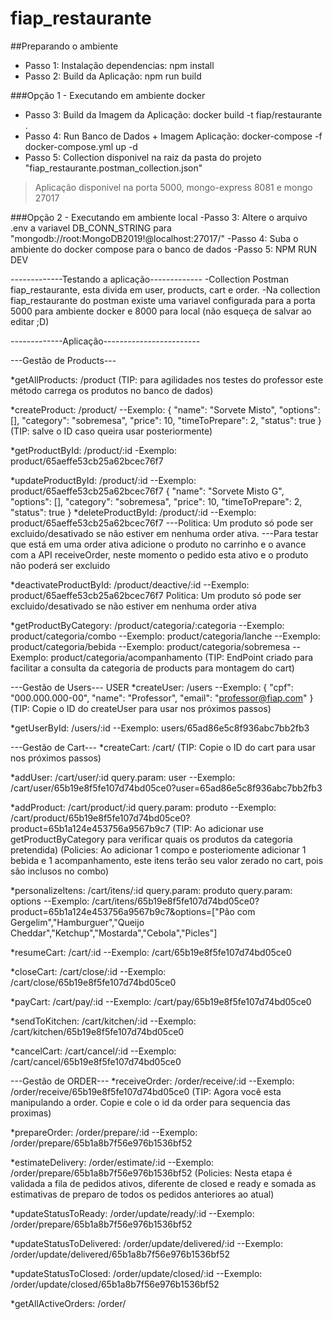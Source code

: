 # fiap_restaurante

##Preparando o ambiente

- Passo 1: Instalação dependencias: npm install
- Passo 2: Build da Aplicação: npm run build

###Opção 1 - Executando em ambiente docker
- Passo 3: Build da Imagem da Aplicação: docker build -t fiap/restaurante .
- Passo 4: Run Banco de Dados + Imagem Aplicação: docker-compose -f docker-compose.yml up -d
- Passo 5: Collection disponivel na raiz da pasta do projeto "fiap_restaurante.postman_collection.json"
> Aplicação disponivel na porta 5000, mongo-express 8081 e mongo 27017

###Opção 2 - Executando em ambiente local
-Passo 3: Altere o arquivo .env a variavel DB_CONN_STRING para "mongodb://root:MongoDB2019!@localhost:27017/"
-Passo 4: Suba o ambiente do docker compose para o banco de dados
-Passo 5: NPM RUN DEV

-------------Testando a aplicação-------------
-Collection Postman fiap_restaurante, esta divida em user, products, cart e order.
-Na collection fiap_restaurante do postman existe uma variavel configurada para a porta 5000 para ambiente docker e 8000 para local (não esqueça de salvar ao editar ;D)

-------------Aplicação------------------------

---Gestão de Products---

*getAllProducts: /product
(TIP: para agilidades nos testes do professor este método carrega os produtos no banco de dados)

*createProduct: /product/
--Exemplo:
    {
        "name": "Sorvete Misto",
        "options": [],
        "category": "sobremesa",
        "price": 10,
        "timeToPrepare": 2,
        "status": true
    }
(TIP: salve o ID caso queira usar posteriormente)

*getProductById: /product/:id
-Exemplo: product/65aeffe53cb25a62bcec76f7

*updateProductById: /product/:id
--Exemplo: product/65aeffe53cb25a62bcec76f7
    {
        "name": "Sorvete Misto G",
        "options": [],
        "category": "sobremesa",
        "price": 10,
        "timeToPrepare": 2,
        "status": true
    }
*deleteProductById: /product/:id
--Exemplo: product/65aeffe53cb25a62bcec76f7
---Politica: Um produto só pode ser excluido/desativado se não estiver em nenhuma order ativa. 
---Para testar que está em uma order ativa adicione o produto no carrinho e o avance com a API receiveOrder,
neste momento o pedido esta ativo e o produto não poderá ser excluido

*deactivateProductById: /product/deactive/:id
--Exemplo: product/65aeffe53cb25a62bcec76f7
Politica: Um produto só pode ser excluido/desativado se não estiver em nenhuma order ativa

*getProductByCategory: /product/categoria/:categoria
--Exemplo: product/categoria/combo
--Exemplo: product/categoria/lanche
--Exemplo: product/categoria/bebida
--Exemplo: product/categoria/sobremesa
--Exemplo: product/categoria/acompanhamento
(TIP: EndPoint criado para facilitar a consulta da categoria de products para montagem do cart)

---Gestão de Users---
USER
*createUser: /users
--Exemplo:
    {
        "cpf": "000.000.000-00",
        "name": "Professor",
        "email": "professor@fiap.com"
    }
(TIP: Copie o ID do createUser para usar nos próximos passos)

*getUserById: /users/:id
--Exemplo:
    users/65ad86e5c8f936abc7bb2fb3


---Gestão de Cart---
*createCart: /cart/
(TIP: Copie o ID do cart para usar nos próximos passos)

*addUser: /cart/user/:id
query.param: user
--Exemplo: /cart/user/65b19e8f5fe107d74bd05ce0?user=65ad86e5c8f936abc7bb2fb3

*addProduct: /cart/product/:id
query.param: produto
--Exemplo: /cart/product/65b19e8f5fe107d74bd05ce0?product=65b1a124e453756a9567b9c7
(TIP: Ao adicionar use getProductByCategory para verificar quais os produtos da categoria pretendida)
(Policies: Ao adicionar 1 compo e posteriomente adicionar 1 bebida e 1 acompanhamento, este itens terão seu valor zerado no cart, pois são inclusos no combo)

*personalizeItens: /cart/itens/:id
query.param: produto
query.param: options
--Exemplo: /cart/itens/65b19e8f5fe107d74bd05ce0?product=65b1a124e453756a9567b9c7&options=["Pão com Gergelim","Hamburguer","Queijo Cheddar","Ketchup","Mostarda","Cebola","Picles"]

*resumeCart: /cart/:id
--Exemplo: /cart/65b19e8f5fe107d74bd05ce0

*closeCart: /cart/close/:id
--Exemplo: /cart/close/65b19e8f5fe107d74bd05ce0

*payCart: /cart/pay/:id
--Exemplo: /cart/pay/65b19e8f5fe107d74bd05ce0

*sendToKitchen: /cart/kitchen/:id
--Exemplo: /cart/kitchen/65b19e8f5fe107d74bd05ce0

*cancelCart: /cart/cancel/:id
--Exemplo: /cart/cancel/65b19e8f5fe107d74bd05ce0

---Gestão de ORDER---
*receiveOrder: /order/receive/:id
--Exemplo: /order/receive/65b19e8f5fe107d74bd05ce0
(TIP: Agora você esta manipulando a order. Copie e cole o id da order para sequencia das proximas)

*prepareOrder: /order/prepare/:id
--Exemplo: /order/prepare/65b1a8b7f56e976b1536bf52

*estimateDelivery: /order/estimate/:id
--Exemplo: /order/prepare/65b1a8b7f56e976b1536bf52
(Policies: Nesta etapa é validada a fila de pedidos ativos, diferente de closed e ready e somada as estimativas de preparo de todos os pedidos anteriores ao atual)

*updateStatusToReady: /order/update/ready/:id
--Exemplo: /order/prepare/65b1a8b7f56e976b1536bf52

*updateStatusToDelivered: /order/update/delivered/:id
--Exemplo: /order/update/delivered/65b1a8b7f56e976b1536bf52

*updateStatusToClosed: /order/update/closed/:id
--Exemplo: /order/update/closed/65b1a8b7f56e976b1536bf52

*getAllActiveOrders: /order/


